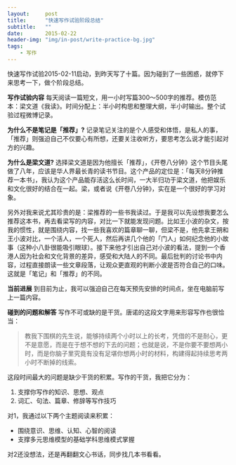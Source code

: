 ```yaml
---
layout:     post
title:      "快速写作试验阶段总结"
subtitle:   ""
date:       2015-02-22
header-img: "img/in-post/write-practice-bg.jpg"
tags:
    - 写作
---
```




快速写作试验2015-02-11启动，到昨天写了十篇。因为碰到了一些困惑，就停下来思考一下，做个阶段总结。

**写作试验内容**
每天阅读一篇短文，用一小时写篇300～500字的推荐。模仿范本：梁文道《我读》。时间分配上：半小时构思和整理大纲，半小时输出。整个试验过程微博记录。

**为什么不是笔记是「推荐」?**
记录笔记关注的是个人感受和体悟，是私人的事，「推荐」则强迫自己不仅要心有所想，还要关注收听方，要思考怎么说才能引起对方的兴趣。

**为什么是梁文道?**
选择梁文道是因为他擅长「推荐」，《开卷八分钟》这个节目头尾做了八年，应该是华人界最长青的读书节目。这个产品的定位是：「每天8分钟推荐一本书」，我认为这个产品能存活这么长时间，一大半归功于梁文道，他把娱乐和文化很好的结合在一起。梁，或者说《开卷八分钟》，实在是一个很好的学习对象。

另外对我来说尤其珍贵的是：梁推荐的一些书我读过。于是我可以先设想我要怎么推荐这本书，再去看梁写的内容，对比一下就能发现问题。比如王小波的杂文，按我的惯性，就是围绕内容，找一些我喜欢的篇章聊一聊，但梁不是，他先拿王朔和王小波对比，一个活人，一个死人，然后再讲几个他的「门人」如何纪念他的小故事（这种小八卦很能吸引眼球）。接下来他才引出自己对小波的看法，提到一个香港人因为社会和文化背景的差异，感受和大陆人的不同。最后批判的讨论书中内容，过程直接朗读一些文章段落，让观众更直观的判断小波是否符合自己的口味。这就是「笔记」和「推荐」的不同。

**当前进展**
到目前为止，我可以强迫自己在每天预先安排的时间点，坐在电脑前写上一篇内容。

**碰到的问题和解答**
写作不可或缺的是干货。唐诺的这段文字用来形容写作也很恰当：

> 教我下围棋的先生说，能够持续两个小时以上的长考，凭借的不是耐心，更不是意愿，而是在于想不想的下去的问题；也就是说，不是你要不要想两小时，而是你脑子里究竟有没有足堪你想两小时的材料，构建得起持续思考两小时不断掉的线索。

这段时间最大的问题是缺少干货的积累。写作的干货，我把它分为：
1. 支撑你写作的知识、思想、观点
2. 词汇、句法、篇章、修辞等写作技巧

对1，我通过以下两个主题阅读来积累：
* 围绕意识、思维、认知、心智的阅读
* 支撑多元思维模型的基础学科思维模式掌握

对2还没想法，还是再翻翻文心书话，同步找几本书看看。




